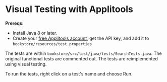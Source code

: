 # Visual Testing with Applitools

**Prereqs:**
* Install Java 8 or later.
* Create your [free Applitools account](https://applitools.com/users/register), get the API key, and add it to `bookstore/resources/test.properties`

The tests are within `bookstore/src/test/java/tests/SearchTests.java`. The original functional tests are commented out. The tests are reimplemented using visual testing.

To run the tests, right click on a test's name and choose Run.
